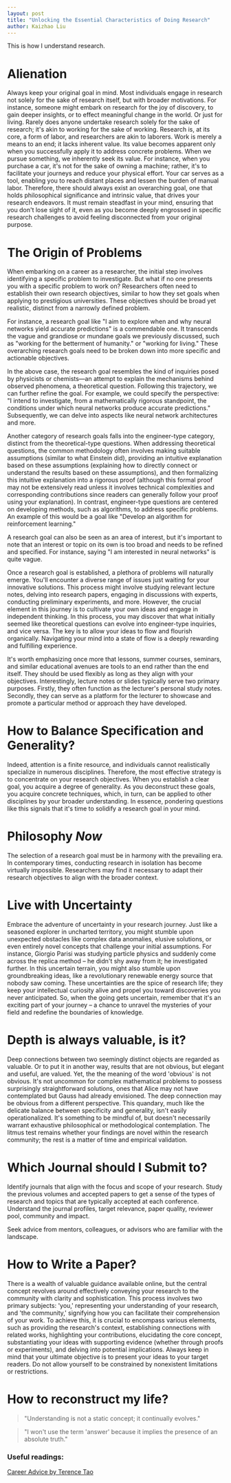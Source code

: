 ```yaml
---
layout: post
title: "Unlocking the Essential Characteristics of Doing Research"
author: Kaizhao Liu
---
```


This is how I understand research. 

# Alienation

Always keep your original goal in mind. Most individuals engage in research not solely for the sake of research itself, but with broader motivations. For instance, someone might embark on research for the joy of discovery, to gain deeper insights, or to effect meaningful change in the world. Or just for living. Rarely does anyone undertake research solely for the sake of research; it's akin to working for the sake of working. Research is, at its core, a form of labor, and researchers are akin to laborers. Work is merely a means to an end; it lacks inherent value. Its value becomes apparent only when you successfully apply it to address concrete problems. When we pursue something, we inherently seek its value. For instance, when you purchase a car, it's not for the sake of owning a machine; rather, it's to facilitate your journeys and reduce your physical effort. Your car serves as a tool, enabling you to reach distant places and lessen the burden of manual labor. Therefore, there should always exist an overarching goal, one that holds philosophical significance and intrinsic value, that drives your research endeavors. It must remain steadfast in your mind, ensuring that you don't lose sight of it, even as you become deeply engrossed in specific research challenges to avoid feeling disconnected from your original purpose.

# The Origin of Problems

When embarking on a career as a researcher, the initial step involves identifying a specific problem to investigate. But what if no one presents you with a specific problem to work on? Researchers often need to establish their own research objectives, similar to how they set goals when applying to prestigious universities. These objectives should be broad yet realistic, distinct from a narrowly defined problem.

For instance, a research goal like "I aim to explore when and why neural networks yield accurate predictions" is a commendable one. It transcends the vague and grandiose or mundane goals we previously discussed, such as "working for the betterment of humanity." or "working for living." These overarching research goals need to be broken down into more specific and actionable objectives.

In the above case, the research goal resembles the kind of inquiries posed by physicists or chemists—an attempt to explain the mechanisms behind observed phenomena, a theoretical question. Following this trajectory, we can further refine the goal. For example, we could specify the perspective: "I intend to investigate, from a mathematically rigorous standpoint, the conditions under which neural networks produce accurate predictions." Subsequently, we can delve into aspects like neural network architectures and more.

Another category of research goals falls into the engineer-type category, distinct from the theoretical-type questions. When addressing theoretical questions, the common methodology often involves making suitable assumptions (similar to what Einstein did), providing an intuitive explanation based on these assumptions (explaining how to directly connect or understand the results based on these assumptions), and then formalizing this intuitive explanation into a rigorous proof (although this formal proof may not be extensively read unless it involves technical complexities and corresponding contributions since readers can generally follow your proof using your explanation). In contrast, engineer-type questions are centered on developing methods, such as algorithms, to address specific problems. An example of this would be a goal like "Develop an algorithm for reinforcement learning." 

A research goal can also be seen as an area of interest, but it's important to note that an interest or topic on its own is too broad and needs to be refined and specified. For instance, saying "I am interested in neural networks" is quite vague.

Once a research goal is established, a plethora of problems will naturally emerge. You'll encounter a diverse range of issues just waiting for your innovative solutions. This process might involve studying relevant lecture notes, delving into research papers, engaging in discussions with experts, conducting preliminary experiments, and more. However, the crucial element in this journey is to cultivate your own ideas and engage in independent thinking. In this process, you may discover that what initially seemed like theoretical questions can evolve into engineer-type inquiries, and vice versa. The key is to allow your ideas to flow and flourish organically. Navigating your mind into a state of flow is a deeply rewarding and fulfilling experience.

It's worth emphasizing once more that lessons, summer courses, seminars, and similar educational avenues are tools to an end rather than the end itself. They should be used flexibly as long as they align with your objectives. Interestingly, lecture notes or slides typically serve two primary purposes. Firstly, they often function as the lecturer's personal study notes. Secondly, they can serve as a platform for the lecturer to showcase and promote a particular method or approach they have developed.

# How to Balance Specification and Generality?

Indeed, attention is a finite resource, and individuals cannot realistically specialize in numerous disciplines. Therefore, the most effective strategy is to concentrate on your research objectives. When you establish a clear goal, you acquire a degree of generality. As you deconstruct these goals, you acquire concrete techniques, which, in turn, can be applied to other disciplines by your broader understanding. In essence, pondering questions like this signals that it's time to solidify a research goal in your mind.

# Philosophy *Now*

The selection of a research goal must be in harmony with the prevailing era. In contemporary times, conducting research in isolation has become virtually impossible. Researchers may find it necessary to adapt their research objectives to align with the broader context. 

# Live with Uncertainty

Embrace the adventure of uncertainty in your research journey. Just like a seasoned explorer in uncharted territory, you might stumble upon unexpected obstacles like complex data anomalies, elusive solutions, or even entirely novel concepts that challenge your initial assumptions. For instance, Giorgio Parisi was studying particle physics and suddenly come across the replica method – he didn't shy away from it; he investigated further. In this uncertain terrain, you might also stumble upon groundbreaking ideas, like a revolutionary renewable energy source that nobody saw coming. These uncertainties are the spice of research life; they keep your intellectual curiosity alive and propel you toward discoveries you never anticipated. So, when the going gets uncertain, remember that it's an exciting part of your journey – a chance to unravel the mysteries of your field and redefine the boundaries of knowledge.

# Depth is always valuable, is it?

Deep connections between two seemingly distinct objects are regarded as valuable. Or to put it in another way, results that are not obvious, but elegant and useful, are valued. Yet, the the meaning of the word 'obvious' is not obvious. It's not uncommon for complex mathematical problems to possess surprisingly straightforward solutions, ones that Alice may not have contemplated but Gauss had already envisioned.  The deep connection may be obvious from a different perspective. This quandary, much like the delicate balance between specificity and generality, isn't easily operationalized. It's something to be mindful of, but doesn't necessarily warrant exhaustive philosophical or methodological contemplation. The litmus test remains whether your findings are novel within the research community; the rest is a matter of time and empirical validation.

# Which Journal should I Submit to? 

Identify journals that align with the focus and scope of your research. 
Study the previous volumes and accepted papers to get a sense of the types of research and topics that are typically accepted at each conference. Understand the journal profiles, target relevance, paper quality, reviewer pool, community and impact.

Seek advice from mentors, colleagues, or advisors who are familiar with  the landscape. 

# How to Write a Paper?

There is a wealth of valuable guidance available online, but the central concept revolves around effectively conveying your research to the community with clarity and sophistication. This process involves two primary subjects: 'you,' representing your understanding of your research, and 'the community,' signifying how you can facilitate their comprehension of your work. To achieve this, it is crucial to encompass various elements, such as providing the research's context, establishing connections with related works, highlighting your contributions, elucidating the core concept, substantiating your ideas with supporting evidence (whether through proofs or experiments), and delving into potential implications. Always keep in mind that your ultimate objective is to present your ideas to your target readers. Do not allow yourself to be constrained by nonexistent limitations or restrictions.

# How to reconstruct my life?

> "Understanding is not a static concept; it continually evolves."

> "I won't use the term 'answer' because it implies the presence of an absolute truth."


### Useful readings:

[Career Advice by Terence Tao](https://terrytao.wordpress.com/career-advice/)


